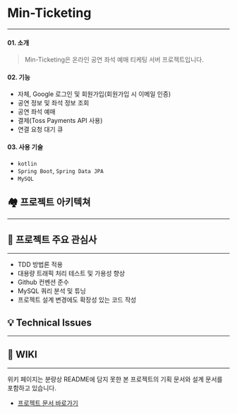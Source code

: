 # Min-Ticketing

---


#### 01. 소개

> Min-Ticketing은 온라인 공연 좌석 예매 티케팅 서버 프로젝트입니다.


#### 02. 기능

- 자체, Google 로그인 및 회원가입(회원가입 시 이메일 인증)
- 공연 정보 및 좌석 정보 조회
- 공연 좌석 예매 
- 결제(Toss Payments API 사용)
- 연결 요청 대기 큐


#### 03. 사용 기술

- `kotlin`
- `Spring Boot`, `Spring Data JPA`
- `MySQL`

## 🏘️ 프로젝트 아키텍쳐

---


## 🤔 프로젝트 주요 관심사

---

- TDD 방법론 적용
- 대용량 트래픽 처리 테스트 및 가용성 향상
- Github 컨벤션 준수
- MySQL 쿼리 분석 및 튜닝
- 프로젝트 설계 변경에도 확장성 있는 코드 작성


## 💡 Technical Issues

---



## 📖 WIKI

---

위키 페이지는 분량상 README에 담지 못한 본 프로젝트의 기획 문서와 설계 문서를 포함하고 있습니다.
- [프로젝트 문서 바로가기](https://github.com/f-lab-edu/min-ticketing.wiki.git)


